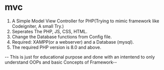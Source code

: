 # mvc

1. A Simple Model View Controller for PHP(Trying to mimic framework like Codeigniter, A small Try.)
2. Seperates The PHP, JS, CSS, HTML.
3. Change the Database functions from Config file.
4. Required: XAMPP(or a webserver) and a Database (mysql).
5. The required PHP version is 8.0 and above.





-- This is just for educational purpose and done with an intentend to only understand OOPs and basic Concepts of Framework--
